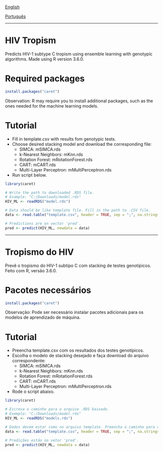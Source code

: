
[English](#hiv-tropism)

[Português](#tropismo-do-hiv)

---


# HIV Tropism
Predicts HIV-1 subtype C tropism using ensemble learning with genotypic algorithms.
Made using R version 3.6.0.

# Required packages 
```r
install.packages("caret")
```
Observation: R may require you to install additional packages, such as the ones needed for the machine learning models.

# Tutorial
- Fill in template.csv with results fom genotypic tests.
- Choose desired stacking model and download the corresponding file:
  * SIMCA: mSIMCA.rds
  * k-Nearest Neighbors: mKnn.rds
  * Rotation Forest: mRotationForest.rds
  * CART: mCART.rds
  * Multi-Layer Perceptron: mMultiPerceptron.rds
- Run script below.

```r
library(caret)

# Write the path to downloaded .RDS file. 
# Example: "C:/Downloads/model.rds"
HIV_ML <- readRDS("model.rds")

# Data should be like template file. Fill in the path to .CSV file.
data <- read.table("template.csv", header = TRUE, sep = ";", na.strings = "NA", dec = ".", strip.white = TRUE)

# Predictions are on vector 'pred'.
pred <- predict(HIV_ML, newdata = data)
```

---

# Tropismo do HIV
Prevê o tropismo do HIV-1 subtipo C com stacking de testes genotípicos.
Feito com R, versão 3.6.0.

# Pacotes necessários
```r
install.packages("caret")
```
Observação: Pode ser necessário instalar pacotes adicionais para os modelos de aprendizado de máquina.

# Tutorial
- Preencha template.csv com os resultados dos testes genotípicos.
- Escolha o modelo de stacking desejado e faça download do arquivo correspondente:
  * SIMCA: mSIMCA.rds
  * k-Nearest Neighbors: mKnn.rds
  * Rotation Forest: mRotationForest.rds
  * CART: mCART.rds
  * Multi-Layer Perceptron: mMultiPerceptron.rds
- Rode o script abaixo.

```r
library(caret)

# Escreva o caminho para o arquivo .RDS baixado. 
# Exemplo: "C:/Downloads/model.rds"
HIV_ML <- readRDS("models.rds")

# Dados devem estar como no arquivo template. Preencha o caminho para o arquivo .CSV.
data <- read.table("template.csv", header = TRUE, sep = ";", na.strings = "NA", dec = ".", strip.white = TRUE)

# Predições estão no vetor 'pred'.
pred <- predict(HIV_ML, newdata = data)
```



